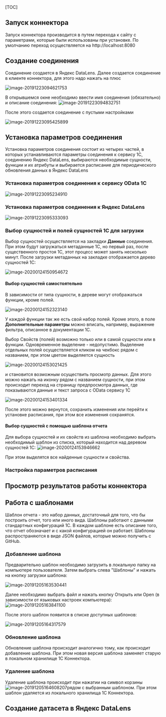 [TOC]



## Запуск коннектора

Запуск коннектора производится в путем перехода к сайту с параметрами, которые были использованы при установке. По умолчанию переход осуществляется на http://localhost:8080

## Создание соединения

Соединение создается в Яндекс DataLens. Далее создается соединение в клиенте коннектора, для этого надо нажать на плюс

![image-20191223094621753](https://github.com/webzavod/1CDataLens/blob/master/Docs/images/image-20191223094621753.png)

В открывшемся окне необходимо ввести имя соединения (обязательно) и описание соединения:
![image-20191223094832751](https://github.com/webzavod/1CDataLens/blob/master/Docs/images/image-20191223094832751.png)

После этого создается соединение с пустыми настройками

![image-20191223095425899](https://github.com/webzavod/1CDataLens/blob/master/Docs/images/image-20191223095425899.png)

## Установка параметров соединения

Установка параметров соединения состоит из четырех частей, в которых устанавливаются параметры соединения к сервису 1С, соединению Яндекс DataLens, выбираются необходимые сущности, функции и их атрибуты и выбирается расписание для периодического обновления данных в  Яндекс DataLens

### Установка параметров соединения к сервису OData 1C

![image-20191223095234910](https://github.com/webzavod/1CDataLens/blob/master/Docs/images/image-20191223095234910.png)



### Установка параметров соединения к Яндекс DataLens

![image-20191223095333093](https://github.com/webzavod/1CDataLens/blob/master/Docs/images/image-20191223095333093.png)

### Выбор сущностей и полей сущностей 1С для загрузки

Выбор сущностей осуществляется на закладки **Данные** соединения. При этом будут загружаться метаданные 1С, но первый раз, после существенного простоя 1С, этот процесс может занять несколько минут. После загрузки метаданных на закладке отображается дерево сущностей 1С:

![image-20200124150954672](https://github.com/webzavod/1CDataLens/blob/master/Docs/images/image-20200124150954672.png)

#### Выбор сущностей самостоятельно

В зависимости от типа сущности, в дереве могут отображаться функции, кроме полей.

![image-20200124152323140](https://github.com/webzavod/1CDataLens/blob/master/Docs/images/image-20200124152323140.png)

У каждой функции так же есть свой набор полей. Кроме этого, в поле **Дополнительные параметры** можно вписать, например, выражение фильтра, описанное в документации 1С.

Выбор Свойств (полей) возможно только или в самой сущности или в функции. Одновременное выделение - недопустимо. Выделение отдельных полей осуществляется кликом на чекбокс рядом с названием, при этом цветом выделяется сущность

 ![image-20200124153021425](https://github.com/webzavod/1CDataLens/blob/master/Docs/images/image-20200124153021425.png)

 и становится возможным осуществить просмотр данных.  Для этого можно нажать на иконку рядом с названием сущности, при этом происходит переход на страницу предпросмотра данных, где показываются данные и текст запроса с OData сервису 1С

![image-20200124153401334](https://github.com/webzavod/1CDataLens/blob/master/Docs/images/image-20200124153401334.png)

После этого можно вернутся, сохранить изменения или перейти к установке расписания, при этом все изменения сохранятся.

#### Выбор сущностей с помощью шаблона отчета

Для выбора сущностей и их свойств из шаблона необходимо выбрать необходимый шаблон из списка, который находится над деревом сущностей 1С:
![image-20200124153946662](https://github.com/webzavod/1CDataLens/blob/master/Docs/images/image-20200124153946662.png)

При этом выделятся все найденные сущности и свойства.

### Настройка параметров расписания

## Просмотр результатов работы коннектора

## Работа с шаблонами

Шаблон отчета - это набор данных, достаточный для того, что бы построить отчет, того или иного вида. Шаблоны работают с данными стандартных конфигураций 1С. В каждом шаблоне есть описание того, что отчет обозначает и с какой конфигурацией он работает. Шаблоны распространяются в виде JSON файлов, которые можно получить с GitHub.

### Добавление шаблона

Предварительно шаблон необходимо загрузить в локальную папку на компьютере пользователя. Затем выбрать слева "Шаблоны" и нажать на кнопку загрузки шаблона:

![image-20191205163530441](https://github.com/webzavod/1CDataLens/blob/master/Docs/images/image-20191205163530441.png)

Далее необходимо выбрать файл и нажать кнопку Открыть или Open (в зависимости от языковых настроек компьютера):
![image-20191205163841100](https://github.com/webzavod/1CDataLens/blob/master/Docs/images/image-20191205163841100.png)

После этого шаблон появится в списке доступных шаблонов:

![image-20191205164317579](https://github.com/webzavod/1CDataLens/blob/master/Docs/images/image-20191205164317579.png)

### Обновление шаблона

Обновление шаблона происходит аналогично тому, как происходит добавление шаблона. При этом новая версия шаблона заменяет старую в локальном хранилище 1С Коннектора.

### Удаление шаблона

Удаление шаблона происходит при нажатии на символ корзины ![image-20191205164608207](https://github.com/webzavod/1CDataLens/blob/master/Docs/images/image-20191205164608207.png)рядом с выбранным шаблоном. При этом шаблон удаляется из локального хранилища 1С Коннектора.

## Создание датасета в Яндекс DataLens


